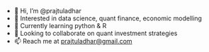 - 👋 Hi, I’m @prajtuladhar
- 👀 Interested in data science, quant finance, economic modelling
- 🌱 Currently learning python & R
- 💞️ Looking to collaborate on quant investment strategies
- 📫 Reach me at prajtuladhar@gmail.com

<!---
prajtuladhar/prajtuladhar is a ✨ special ✨ repository because its `README.md` (this file) appears on your GitHub profile.
You can click the Preview link to take a look at your changes.
--->
